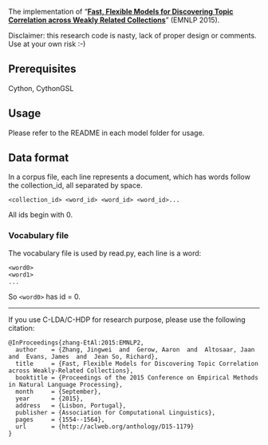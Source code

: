 The implementation of “[**Fast, Flexible Models for Discovering Topic Correlation
across Weakly Related Collections**](http://www.emnlp2015.org/proceedings/EMNLP/pdf/EMNLP179.pdf)” (EMNLP 2015).

Disclaimer: this research code is nasty, lack of proper design or comments. Use at your own risk :-)

## Prerequisites

Cython, CythonGSL

## Usage

Please refer to the README in each model folder for usage.

## Data format

In a corpus file, each line represents a document, which has words follow the
collection_id, all separated by space.

    <collection_id> <word_id> <word_id> <word_id>...

All ids begin with 0.

### Vocabulary file

The vocabulary file is used by read.py, each line is a word:

    <word0>
    <word1>
    ...

So `<word0>` has id = 0.

-----

If you use C-LDA/C-HDP for research purpose, please use the following citation:

    @InProceedings{zhang-EtAl:2015:EMNLP2,
      author    = {Zhang, Jingwei  and  Gerow, Aaron  and  Altosaar, Jaan  and  Evans, James  and  Jean So, Richard},
      title     = {Fast, Flexible Models for Discovering Topic Correlation across Weakly-Related Collections},
      booktitle = {Proceedings of the 2015 Conference on Empirical Methods in Natural Language Processing},
      month     = {September},
      year      = {2015},
      address   = {Lisbon, Portugal},
      publisher = {Association for Computational Linguistics},
      pages     = {1554--1564},
      url       = {http://aclweb.org/anthology/D15-1179}
    }


